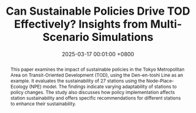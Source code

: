 ---
title:          "Can Sustainable Policies Drive TOD Effectively? Insights from Multi-Scenario Simulations"
date:           2025-03-17 00:01:00 +0800
selected:       false
pub:            "Journal of Environmental Management"
pub_date:       "2025"
abstract: >-
 This paper examines the impact of sustainable policies in the Tokyo Metropolitan Area on Transit-Oriented Development (TOD), using the Den-en-toshi Line as an example. It evaluates the sustainability of 27 stations using the Node-Place-Ecology (NPE) model. The findings indicate varying adaptability of stations to policy changes. The study also discusses how policy implementation affects station sustainability and offers specific recommendations for different stations to enhance their sustainability.
cover:          /assets/images/covers/cover25-2.jpg
authors:
- Weiyao Yang,Sunan Tian,Mingyu Zhai*,Fupeng Li,Da Huo,Suoao Wang, Sijie Liu,Zenghui Liu.
links:
  Paper: http://dx.doi.org/10.1016/j.jenvman.2025.125067
---